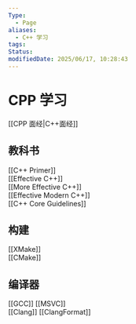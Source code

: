 ```yaml
---
Type:
  - Page
aliases:
  - C++ 学习
tags: 
Status: 
modifiedDate: 2025/06/17, 10:28:43
---
```


# CPP 学习

[[CPP 面经|C++面经]]

## 教科书

[[C++ Primer]]  
[[Effective C++]]  
[[More Effective C++]]  
[[Effective Modern  C++]]  
[[C++ Core Guidelines]]

## 构建

[[XMake]]  
[[CMake]]

## 编译器

[[GCC]]
[[MSVC]]  
[[Clang]]
[[ClangFormat]]
